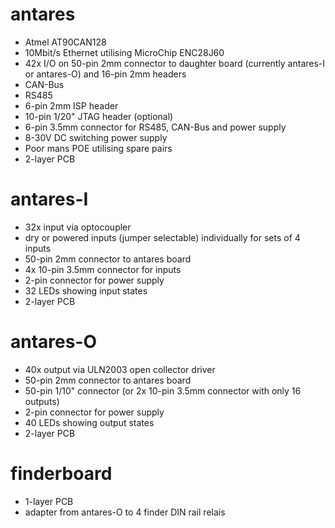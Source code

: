 antares
=======

* Atmel AT90CAN128
* 10Mbit/s Ethernet utilising MicroChip ENC28J60
* 42x I/O on 50-pin 2mm connector to daughter board (currently antares-I or antares-O) and 16-pin 2mm headers
* CAN-Bus
* RS485
* 6-pin 2mm ISP header
* 10-pin 1/20" JTAG header (optional)
* 6-pin 3.5mm connector for RS485, CAN-Bus and power supply
* 8-30V DC switching power supply
* Poor mans POE utilising spare pairs
* 2-layer PCB



antares-I
=========

* 32x input via optocoupler
* dry or powered inputs (jumper selectable) individually for sets of 4 inputs
* 50-pin 2mm connector to antares board
* 4x 10-pin 3.5mm connector for inputs
* 2-pin connector for power supply
* 32 LEDs showing input states
* 2-layer PCB



antares-O
=========

* 40x output via ULN2003 open collector driver
* 50-pin 2mm connector to antares board
* 50-pin 1/10" connector (or 2x 10-pin 3.5mm connector with only 16 outputs)
* 2-pin connector for power supply
* 40 LEDs showing output states
* 2-layer PCB



finderboard
===========

* 1-layer PCB
* adapter from antares-O to 4 finder DIN rail relais 
